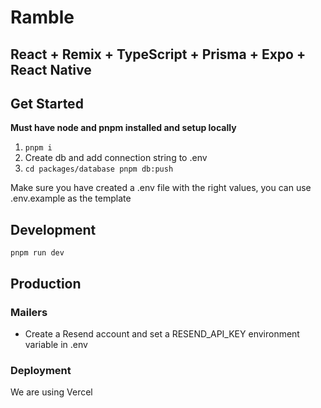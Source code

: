 # Ramble

## React + Remix + TypeScript + Prisma + Expo + React Native

## Get Started

**Must have node and pnpm installed and setup locally**

1. `pnpm i`
2. Create db and add connection string to .env
3. `cd packages/database pnpm db:push`

Make sure you have created a .env file with the right values, you can use .env.example as the template

## Development

`pnpm run dev`

## Production

### Mailers

- Create a Resend account and set a RESEND_API_KEY environment variable in .env

### Deployment

We are using Vercel

